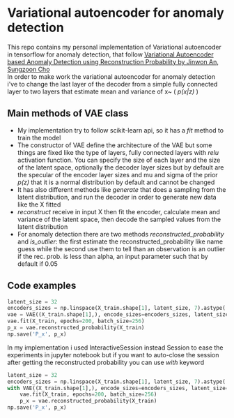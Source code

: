 # Variational autoencoder for anomaly detection

This repo contains my personal implementation of Variational autoencoder
 in tensorflow for anomaly detection, that follow
 [Variational Autoencoder based Anomaly Detection using Reconstruction Probability by Jinwon An, Sungzoon Cho](https://www.semanticscholar.org/paper/Variational-Autoencoder-based-Anomaly-Detection-An-Cho/061146b1d7938d7a8dae70e3531a00fceb3c78e8)
 <br>
 In order to make work the variational autoencoder for anomaly detection i've to change the last layer of the decoder
 from a simple fully connected layer to two layers that estimate mean and variance
 of x~ ( _p(x|z)_ )
<br>
## Main methods of VAE class
- My implementation try to follow scikit-learn api, so it has a _fit_ method
to train the model 
- The constructor of VAE define the architecture of the VAE but some things are fixed
like the type of layers, fully connected layers with _relu_ activation function.
You can specify the size of each layer and the size of the latent space, optionally the decoder layer sizes
but by default are the specular of the encoder layer sizes and mu and sigma of
the prior _p(z)_ that it is a normal distribution by default and
cannot be changed
- It has also different methods like _generate_
that does a sampling from the latent distribution, and run the
decoder in order to generate new data like the X fitted
- _reconstruct_ receive in input X then fit the encoder, calculate mean
and variance of the latent space, then decode the sampled values from
the latent distribution
- For anomaly detection there are two methods _reconstructed_probability_
and _is_outlier_: the first estimate the reconstructed_probability like name
guess while the second use them to tell than an observation is an outlier if
the rec. prob. is less than alpha, an input parameter such that by default if 0.05

## Code examples
```python
latent_size = 32
encoders_sizes = np.linspace(X_train.shape[1], latent_size, 7).astype('int')[1:-1]
vae = VAE((X_train.shape[1],), encode_sizes=encoders_sizes, latent_size=latent_size, lr=0.00001)
vae.fit(X_train, epochs=200, batch_size=256)
p_x = vae.reconstructed_probability(X_train)
np.save('P_x', p_x)

```

In my implementation i used InteractiveSession instead Session to ease 
the experiments in jupyter notebook but if you want to auto-close the
session after getting the reconstructed probability you can use _with_
keyword

```python
latent_size = 32
encoders_sizes = np.linspace(X_train.shape[1], latent_size, 7).astype('int')[1:-1]
with VAE((X_train.shape[1],), encode_sizes=encoders_sizes, latent_size=latent_size, lr=0.00001) as vae:
    vae.fit(X_train, epochs=200, batch_size=256)
    p_x = vae.reconstructed_probability(X_train)
np.save('P_x', p_x)

```



